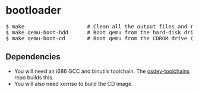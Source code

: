 # bootloader


<pre>
$ make                    # Clean all the output files and re-build them.
$ make qemu-boot-hdd      # Boot qemu from the hard-disk drive (bootloader.bin).
$ make qemu-boot-cd       # Boot qemu from the CDROM drive (mk2018.iso).
</pre>

## Dependencies

* You will need an i686 GCC and binutils toolchain. The
  [osdev-toolchains](https://github.com/microkernel2018/osdev-toolchains) repo
  builds this.
* You will also need xorriso to build the CD image.
